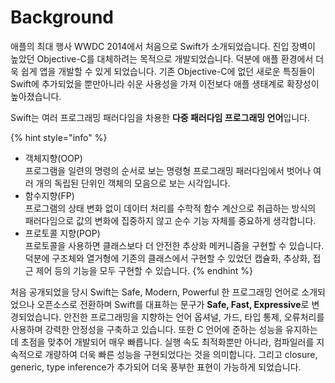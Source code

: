 # Background

애플의 최대 행사 WWDC 2014에서 처음으로 Swift가 소개되었습니다. 진입 장벽이 높았던 Objective-C를 대체하려는 목적으로 개발되었습니다. 덕분에 애플 환경에서 더욱 쉽게 앱을 개발할 수 있게 되었습니다. 기존 Objective-C에 없던 새로운 특징들이 Swift에 추가되었을 뿐만아니라 쉬운 사용성을 가져 이전보다 애플 생태계로 확장성이 높아졌습니다.





Swift는 여러 프로그래밍 패러다임을 차용한 **다중 패러다임 프로그래밍 언어**입니다.&#x20;

{% hint style="info" %}
* 객체지향(OOP)\
  프로그램을 일련의 명령의 순서로 보는 명령형 프로그래밍 패러다임에서 벗어나 여러 개의 독립된 단위인 객체의 모음으로 보는 시각입니다.&#x20;
* 함수지향(FP)\
  프로그램의 상태 변화 없이 데이터 처리를 수학적 함수 계산으로 취급하는 방식의 패러다임으로 값의 변화에 집중하지 않고 순수 기능 자체를 중요하게 생각합니다.&#x20;
* 프로토콜 지향(POP)\
  프로토콜을 사용하면 클래스보다 더 안전한 추상화 메커니즘을 구현할 수 있습니다. 덕분에 구조체와 열거형에 기존의 클래스에서 구현할 수 있었던 캡슐화, 추상화, 접근 제어 등의 기능을 모두 구현할 수 있습니다.
{% endhint %}





처음 공개되었을 당시 Swift는 Safe, Modern, Powerful 한 프로그래밍 언어로 소개되었으나 오픈소스로 전환하며 Swift를 대표하는 문구가 **Safe, Fast, Expressive**로 변경되었습니다. 안전한 프로그래밍을 지향하는 언어 옵셔널, 가드, 타입 통제, 오류처리를 사용하며 강력한 안정성을 구축하고 있습니다. 또한 C 언어에 준하는 성능을 유지하는 데 초점을 맞추어 개발되어 매우 빠릅니다. 실행 속도 최적화뿐만 아니라, 컴파일러를 지속적으로 개량하여 더욱 빠른 성능을 구현되었다는 것을 의미합니다. 그리고 closure, generic, type inference가 추가되어 더욱 풍부한 표현이 가능하게 되었습니다.

